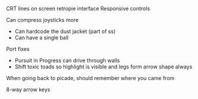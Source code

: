 
CRT lines on screen
retropie interface
Responsive controls

Can compress joysticks more
- Can hardcode the dust jacket (part of ss)
- Can have a single ball

Port fixes
- Pursuit in Progress can drive through walls
- Shift toxic toads so highlight is visible and legs form arrow shape always

When going back to picade, should remember where you came from

8-way arrow keys
